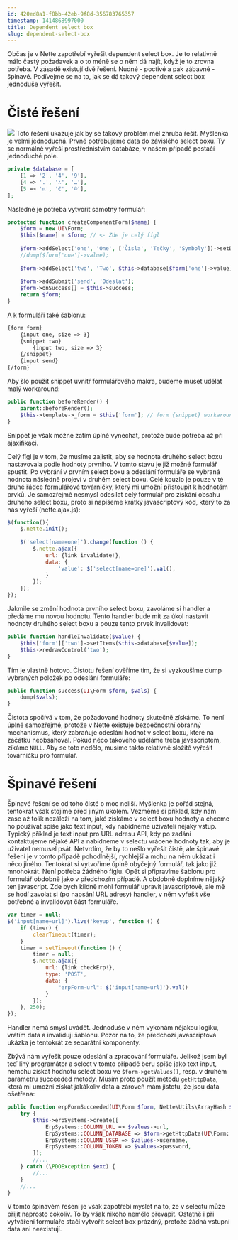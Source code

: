 ```yaml
---
id: 420ed8a1-f8bb-42eb-9f8d-356783765357
timestamp: 1414868997000
title: Dependent select box
slug: dependent-select-box
---
```

Občas je v Nette zapotřebí vyřešit dependent select box. Je to relativně málo častý požadavek a o to méně se o něm dá najít, když je to zrovna potřeba. V zásadě existují dvě řešení. Nudné - poctivé a pak zábavné - špinavé. Podívejme se na to, jak se dá takový dependent select box jednoduše vyřešit.

# Čisté řešení

![](https://zlmlcz-media.s3-eu-west-1.amazonaws.com/51d212f2-5aa9-44b9-9085-f6267e1974e9/vystrizek.png)
Toto řešení ukazuje jak by se takový problém měl zhruba řešit. Myšlenka je velmi jednoduchá. Prvně potřebujeme data do závislého select boxu. Ty se normálně vyřeší prostřednistvím databáze, v našem případě postačí jednoduché pole.

```php
private $database = [
    [1 => '2', '4', '9'],
    [4 => '.', '∴', '…'],
    [5 => 'π', '€', '©'],
];
```

Následně je potřeba vytvořit samotný formulář:

```php
protected function createComponentForm($name) {
    $form = new UI\Form;
    $this[$name] = $form; // <- Zde je celý fígl
    
    $form->addSelect('one', 'One', ['Čísla', 'Tečky', 'Symboly'])->setDefaultValue(1);
    //dump($form['one']->value);
    
    $form->addSelect('two', 'Two', $this->database[$form['one']->value]);
    
    $form->addSubmit('send', 'Odeslat');
    $form->onSuccess[] = $this->success;
    return $form;
}
```

A k formuláři také šablonu:

```html
{form form}
    {input one, size => 3}
    {snippet two}
    	{input two, size => 3}
    {/snippet}
    {input send}
{/form}
```

Aby šlo použít snippet uvnitř formulářového makra, budeme muset udělat malý workaround:

```php
public function beforeRender() {
	parent::beforeRender();
	$this->template->_form = $this['form']; // form {snippet} workaround
}
```

Snippet je však možné zatím úplně vynechat, protože bude potřeba až při ajaxifikaci.

Celý fígl je v tom, že musíme zajistit, aby se hodnota druhého select boxu nastavovala podle hodnoty prvního. V tomto stavu je již možné formulář spustit. Po vybrání v prvním select boxu a odeslání formuláře se vybraná hodnota následně projeví v druhém select boxu. Celé kouzlo je pouze v té druhé řádce formulářové továrničky, který mi umožní přistoupit k hodnotám prvků. Je samozřejmě nesmysl odesílat celý formulář pro získání obsahu druhého select boxu, proto si napíšeme krátký javascriptový kód, který to za nás vyřeší (nette.ajax.js):

```javascript
$(function(){
	$.nette.init();
    
	$('select[name=one]').change(function () {
		$.nette.ajax({
			url: {link invalidate!},
			data: {
				'value': $('select[name=one]').val(),
			}
		});
	});
});
```

Jakmile se změní hodnota prvního select boxu, zavoláme si handler a předáme mu novou hodnotu. Tento handler bude mít za úkol nastavit hodnoty druhého select boxu a pouze tento prvek invalidovat:

```php
public function handleInvalidate($value) {
	$this['form']['two']->setItems($this->database[$value]);
	$this->redrawControl('two');
}
```

Tím je vlastně hotovo. Čistotu řešení ověříme tím, že si vyzkoušíme dump vybraných položek po odeslání formuláře:

```php
public function success(UI\Form $form, $vals) {
	dump($vals);
}
```

Čistota spočívá v tom, že požadované hodnoty skutečně získáme. To není úplně samozřejmé, protože v Nette existuje bezpečnostní obranný mechanismus, který zabraňuje odeslání hodnot v select boxu, které na začátku neobsahoval. Pokud něco takového uděláme třeba javascriptem, zíkáme `NULL`. Aby se toto nedělo, musíme takto relativně složitě vyřešit továrničku pro formulář.

# Špinavé řešení

Špinavé řešení se od toho čisté o moc neliší. Myšlenka je pořád stejná, tentokrát však stojíme před jiným úkolem. Vezměme si příklad, kdy nám zase až tolik nezáleží na tom, jaké získáme v select boxu hodnoty a chceme ho používat spíše jako text input, kdy nabídneme uživateli nějaký vstup. Typický příklad je text input pro URL adresu API, kdy po zadání kontaktujeme nějaké API a nabídneme v selectu vrácené hodnoty tak, aby je uživatel nemusel psát. Netvrdím, že by to nešlo vyřešit čistě, ale špinavé řešení je v tomto případě pohodlnější, rychlejší a mohu na něm ukázat i něco jiného. Tentokrát si vytvoříme úplně obyčejný formulář, tak jako již mnohokrát. Není potřeba žádného fíglu. Opět si připravíme šablonu pro formulář obdobně jako v předchozím případě. A obdobně doplníme nějaký ten javascript. Zde bych klidně mohl formulář upravit javascriptově, ale mě se hodí zavolat si (po napsání URL adresy) handler, v něm vyřešit vše potřebné a invalidovat část formuláře.

```javascript
var timer = null;
$('input[name=url]').live('keyup', function () {
	if (timer) {
		clearTimeout(timer);
	}
	timer = setTimeout(function () {
		timer = null;
		$.nette.ajax({
			url: {link checkErp!},
			type: 'POST',
			data: {
				"erpForm-url": $('input[name=url]').val()
			}
		});
	}, 250);
});
```

Handler nemá smysl uvádět. Jednoduše v něm vykonám nějakou logiku, vrátím data a invaliduji šablonu. Pozor na to, že předchozí javascriptová ukázka je tentokrát ze separátní komponenty.

Zbývá nám vyřešit pouze odeslání a zpracování formuláře. Jelikož jsem byl teď líný programátor a select v tomto případě beru spíše jako text input, nemohu získat hodnotu select boxu ve `$form->getValues()`, resp. v druhém parametru succeeded metody. Musím proto použít metodu `getHttpData`, která mi umožní získat jakákoliv data a zároveň mám jistotu, že jsou data ošetřena:

```php
public function erpFormSucceeded(UI\Form $form, Nette\Utils\ArrayHash $values) {
	try {
		$this->erpSystems->create([
			ErpSystems::COLUMN_URL => $values->url,
			ErpSystems::COLUMN_DATABASE => $form->getHttpData(UI\Form::DATA_LINE, 'database'), // <- náš select
			ErpSystems::COLUMN_USER => $values->username,
			ErpSystems::COLUMN_TOKEN => $values->password,
		]);
		//...
	} catch (\PDOException $exc) {
		//...
	}
	//...
}
```

V tomto špinavém řešení je však zapotřebí myslet na to, že v selectu může přijít naprosto cokoliv. To by však nikoho nemělo převapit. Ostatně i při vytváření formuláře stačí vytvořit select box prázdný, protože žádná vstupní data ani neexistují.